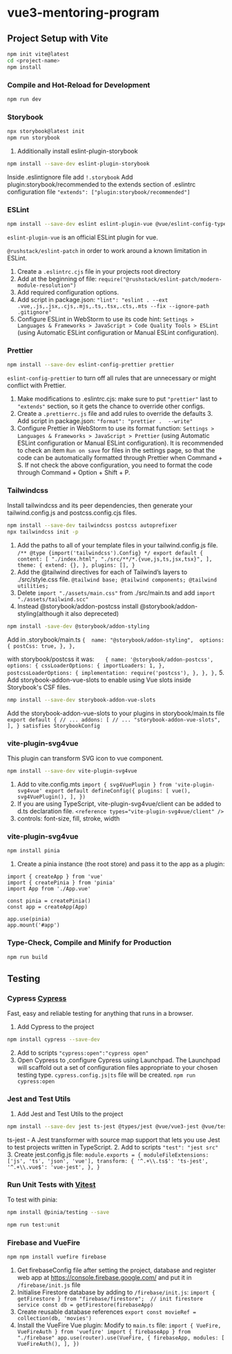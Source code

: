 # vue3-mentoring-program

## Project Setup with Vite

```sh
npm init vite@latest
cd <project-name>
npm install
```

### Compile and Hot-Reload for Development

```sh
npm run dev
```

### Storybook

```sh
npx storybook@latest init
npm run storybook
```

1. Additionally install eslint-plugin-storybook

```sh
npm install --save-dev eslint-plugin-storybook
```

Inside .eslintignore file add
`!.storybook`
Add plugin:storybook/recommended to the extends section of .eslintrc configuration file
`"extends": ["plugin:storybook/recommended"]`

### ESLint

```sh
npm install --save-dev eslint eslint-plugin-vue @vue/eslint-config-typescript @rushstack/eslint-patch
```

`eslint-plugin-vue` is an official ESLint plugin for vue.

`@rushstack/eslint-patch` in order to work around a known limitation in ESLint.

1. Create a `.eslintrc.cjs` file in your projects root directory
2. Add at the beginning of file:
   `require("@rushstack/eslint-patch/modern-module-resolution")`
3. Add required configuration options.
4. Add script in package.json:
   `"lint": "eslint . --ext .vue,.js,.jsx,.cjs,.mjs,.ts,.tsx,.cts,.mts --fix --ignore-path .gitignore"`
5. Configure ESLint in WebStorm to use its code hint:
   `Settings > Languages & Frameworks > JavaScript > Code Quality Tools > ESLint` (using Automatic ESLint configuration or Manual ESLint configuration).

### Prettier

```sh
npm install --save-dev eslint-config-prettier prettier
```

`eslint-config-prettier` to turn off all rules that are unnecessary or might conflict with Prettier.

1. Make modifications to .eslintrc.cjs:
   make sure to put `"prettier"` last to `"extends"` section, so it gets the chance to override other configs.
2. Create a `.prettierrc.js` file and add rules to override the defaults 3. Add script in package.json:
   `"format": "prettier .  --write"`
3. Configure Prettier in WebStorm to use its format function:
   `Settings > Languages & Frameworks > JavaScript > Prettier` (using Automatic ESLint configuration or Manual ESLint configuration).
   It is recommended to check an item `Run on save` for files in the settings page, so that the code can be automatically formatted through Prettier when Command + S.
   If not check the above configuration, you need to format the code through Command + Option + Shift + P.

### Tailwindcss

Install tailwindcss and its peer dependencies, then generate your tailwind.config.js and postcss.config.cjs files.

```sh
npm install --save-dev tailwindcss postcss autoprefixer
npx tailwindcss init -p
```

1. Add the paths to all of your template files in your tailwind.config.js file.
   `/** @type {import('tailwindcss').Config} */
export default {
content: [
"./index.html",
"./src/**/*.{vue,js,ts,jsx,tsx}",
],
theme: {
extend: {},
},
plugins: [],
}`
2. Add the @tailwind directives for each of Tailwind’s layers to ./src/style.css file.
   `@tailwind base;
@tailwind components;
@tailwind utilities;`
3. Delete `import "./assets/main.css"` from ./src/main.ts and add `import "./assets/tailwind.scc"`
4. Instead @storybook/addon-postcss install @storybook/addon-styling(although it also depreceted)

```sh
npm install -save-dev @storybook/addon-styling
```

Add in .storybook/main.ts
`{ 
   name: "@storybook/addon-styling", 
   options: {
     postCss: true,
    },
},`

with storybook/postcss it was:
`   {
name: '@storybook/addon-postcss',
options: {
cssLoaderOptions: {
importLoaders: 1,
},
postcssLoaderOptions: {
implementation: require('postcss'),
},
},
},` 5. Add storybook-addon-vue-slots to enable using Vue slots inside Storybook's CSF files.

```sh
nmp install --save-dev storybook-addon-vue-slots
```

Add the storybook-addon-vue-slots to your plugins in storybook/main.ts file
`export default {
// ...
addons: [
// ...
"storybook-addon-vue-slots",
],
} satisfies StorybookConfig`

### vite-plugin-svg4vue

This plugin can transform SVG icon to vue component.

```sh
npm install --save-dev vite-plugin-svg4vue
```

1. Add to vite.config.mts
   `import { svg4VuePlugin } from 'vite-plugin-svg4vue'
export default defineConfig({
plugins: [
vue(),
svg4VuePlugin(),
],
})`
2. If you are using TypeScript, vite-plugin-svg4vue/client can be added to d.ts declaration file.
   `<reference types="vite-plugin-svg4vue/client" />`
3. controls:
   font-size, fill, stroke, width

### vite-plugin-svg4vue

```sh
npm install pinia
```

1. Create a pinia instance (the root store) and pass it to the app as a plugin:

```
import { createApp } from 'vue'
import { createPinia } from 'pinia'
import App from './App.vue'

const pinia = createPinia()
const app = createApp(App)

app.use(pinia)
app.mount('#app')
```

### Type-Check, Compile and Minify for Production

```sh
npm run build
```

## Testing

### Cypress [Cypress](https://docs.cypress.io/guides/component-testing/vue/overview#Vue-with-Vite)
Fast, easy and reliable testing for anything that runs in a browser.
1. Add Cypress to the project
```sh
npm install cypress --save-dev
```
2. Add to scripts
`"cypress:open":"cypress open"`
3. Open Cypress to ,configure Cypress using Launchpad. 
The Launchpad will scaffold out a set of configuration files appropriate to your chosen testing type.
`cypress.config.js|ts` file will be created.
`npm run cypress:open`

### Jest and Test Utils
1. Add Jest and Test Utils to the project
```sh
npm install --save-dev jest ts-jest @types/jest @vue/vue3-jest @vue/test-utils@next
```
ts-jest - A Jest transformer with source map support that lets you use Jest to test projects written in TypeScript.
2. Add to scripts
   `"test": "jest src"`
3. Create jest.config.js file:
`module.exports = {
   moduleFileExtensions: ['js', 'ts', 'json', 'vue'],
   transform: {
   '^.+\\.ts$': 'ts-jest',
   '^.+\\.vue$': 'vue-jest',
   },
   }`
                  
### Run Unit Tests with [Vitest](https://vitest.dev/)
To test with pinia:
```sh
npm install @pinia/testing --save
```

```sh
npm run test:unit
```

### Firebase and VueFire

```sh
npm npm install vuefire firebase
```

1. Get firebaseConfig file after setting the project, database and register web app at
   https://console.firebase.google.com/ and put it in `/firebase/init.js` file
2. Initialise Firestore database by adding to `/firebase/init.js`:
   `import { getFirestore } from "firebase/firestore"; 
// init firestore service
const db = getFirestore(firebaseApp)
`
3. Create reusable database references
   `export const movieRef = collection(db, 'movies')`
4. Install the VueFire Vue plugin:
   Modify to `main.ts` file:
   `import { VueFire, VueFireAuth } from 'vuefire'
import { firebaseApp } from  "./firebase"
app.use(router).use(VueFire, {
 firebaseApp,
 modules: [
 VueFireAuth(),
 ],
 })`
